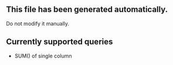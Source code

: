 ## This file has been generated automatically.
Do not modify it manually.
 
## Currently supported queries
 
* SUM() of single column
